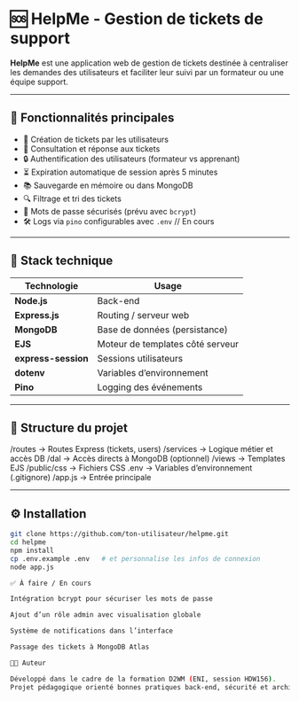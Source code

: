 # 🆘 HelpMe - Gestion de tickets de support

**HelpMe** est une application web de gestion de tickets destinée à centraliser les demandes des utilisateurs et faciliter leur suivi par un formateur ou une équipe support.

---

## 🚀 Fonctionnalités principales

- 📝 Création de tickets par les utilisateurs
- 🧾 Consultation et réponse aux tickets
- 🔒 Authentification des utilisateurs (formateur vs apprenant)
- ⏳ Expiration automatique de session après 5 minutes
- 📚 Sauvegarde en mémoire ou dans MongoDB
- 🔍 Filtrage et tri des tickets
- 🔐 Mots de passe sécurisés (prévu avec `bcrypt`)
- 🛠️ Logs via `pino` configurables avec `.env` // En cours

---

## 🧱 Stack technique

| Technologie | Usage |
|-------------|-------|
| **Node.js** | Back-end |
| **Express.js** | Routing / serveur web |
| **MongoDB** | Base de données (persistance) |
| **EJS** | Moteur de templates côté serveur |
| **express-session** | Sessions utilisateurs |
| **dotenv** | Variables d’environnement |
| **Pino** | Logging des événements | // En cours
---

## 📁 Structure du projet

/routes → Routes Express (tickets, users)
/services → Logique métier et accès DB
/dal → Accès directs à MongoDB (optionnel)
/views → Templates EJS
/public/css → Fichiers CSS
.env → Variables d’environnement (.gitignore)
/app.js → Entrée principale


---

## ⚙️ Installation

```bash
git clone https://github.com/ton-utilisateur/helpme.git
cd helpme
npm install
cp .env.example .env   # et personnalise les infos de connexion
node app.js

✅ À faire / En cours

Intégration bcrypt pour sécuriser les mots de passe

Ajout d’un rôle admin avec visualisation globale

Système de notifications dans l’interface

Passage des tickets à MongoDB Atlas

👨‍💻 Auteur

Développé dans le cadre de la formation D2WM (ENI, session HDW156).
Projet pédagogique orienté bonnes pratiques back-end, sécurité et architecture propre.

